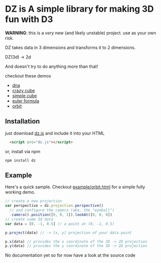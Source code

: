 # DZ is A simple library for making 3D fun with D3
__WARNING__: this is a _very_ new (and likely unstable) project. use as your own risk.

DZ takes data in 3 dimensions and transforms it to 2 dimensions.

DZ(3d) -> 2d

And doesn't try to do anything more than that!

checkout these demos
  + [dna](http://vicapow.github.io/dz/example/dna.html)
  + [crazy cube](http://vicapow.github.io/dz/example/dot-matrix.html)
  + [simple cube](http://vicapow.github.io/dz/example/cube.html)
  + [euler formula](http://vicapow.github.io/dz/example/dot-matrix.html)
  + [orbit](http://vicapow.github.io/dz/example/orbit.html)

## Installation

just download [dz.js](https://raw.github.com/vicapow/dz/master/dz.js) and include it into your HTML

````html
  <script src="dz.js"></script>
````

or, install via npm

    npm install dz

## Example

Here's a quick sample. Checkout [example/orbit.html](http://vicapow.github.io/dz/example/orbit.html) for a simple fully working demo.

````js
// create a new projection
var perspective = dz.projection.perspective()
  // and configure the camera (aka, the "eyeball")
  .camera().position([0, 0, 1]).lookAt([0, 0, 0])
// create some 3d data
var data = [0, -1, 0.5] // a point at (0, -1, 0.5)

p.project(data) // -> [x, y] projection of your data point

p.x(data) // provides the x coordinate of the 3D -> 2D projection
p.y(data) // provides the y coordinate of the 3D -> 2D projection
````

No documentation yet so for now have a look at the source code